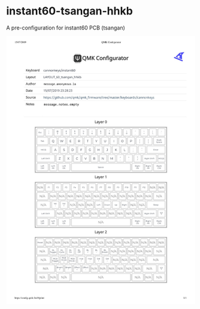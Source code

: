 # instant60-tsangan-hhkb
A pre-configuration for instant60 PCB (tsangan)

![alt text](./qmk-configurator.jpg)
